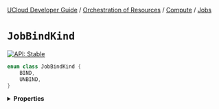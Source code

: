[UCloud Developer Guide](/docs/developer-guide/README.md) / [Orchestration of Resources](/docs/developer-guide/orchestration/README.md) / [Compute](/docs/developer-guide/orchestration/compute/README.md) / [Jobs](/docs/developer-guide/orchestration/compute/jobs.md)

# `JobBindKind`


[![API: Stable](https://img.shields.io/static/v1?label=API&message=Stable&color=green&style=flat-square)](/docs/developer-guide/core/api-conventions.md)



```kotlin
enum class JobBindKind {
    BIND,
    UNBIND,
}
```

<details>
<summary>
<b>Properties</b>
</summary>

<details>
<summary>
<code>BIND</code>
</summary>





</details>

<details>
<summary>
<code>UNBIND</code>
</summary>





</details>



</details>


